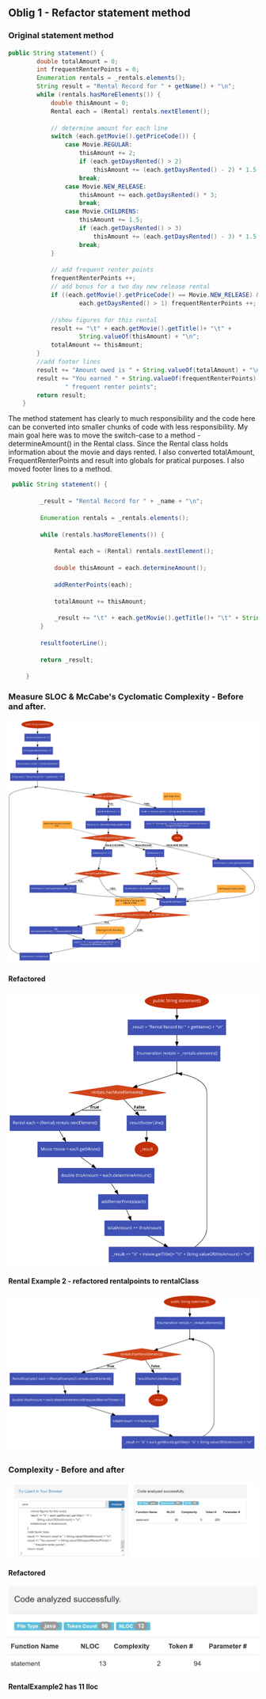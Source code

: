 ## Oblig 1 - Refactor statement method

### Original statement method
```java
public String statement() {
        double totalAmount = 0;
        int frequentRenterPoints = 0;
        Enumeration rentals = _rentals.elements();
        String result = "Rental Record for " + getName() + "\n";
        while (rentals.hasMoreElements()) {
            double thisAmount = 0;
            Rental each = (Rental) rentals.nextElement();

            // determine amount for each line
            switch (each.getMovie().getPriceCode()) {
                case Movie.REGULAR:
                    thisAmount += 2;
                    if (each.getDaysRented() > 2)
                        thisAmount += (each.getDaysRented() - 2) * 1.5;
                    break;
                case Movie.NEW_RELEASE:
                    thisAmount += each.getDaysRented() * 3;
                    break;
                case Movie.CHILDRENS:
                    thisAmount += 1.5;
                    if (each.getDaysRented() > 3)
                        thisAmount += (each.getDaysRented() - 3) * 1.5;
                    break;
            }

            // add frequent renter points
            frequentRenterPoints ++;
            // add bonus for a two day new release rental
            if ((each.getMovie().getPriceCode() == Movie.NEW_RELEASE) &&
                    each.getDaysRented() > 1) frequentRenterPoints ++;

            //show figures for this rental
            result += "\t" + each.getMovie().getTitle()+ "\t" +
                    String.valueOf(thisAmount) + "\n";
            totalAmount += thisAmount;
        }
        //add footer lines
        result += "Amount owed is " + String.valueOf(totalAmount) + "\n";
        result += "You earned " + String.valueOf(frequentRenterPoints) +
                " frequent renter points";
        return result;
    }
```
The method statement has clearly to much responsibility and the code here can be converted into smaller chunks of code with less responsibility. My main goal here was to move the switch-case to a method - determineAmount() in the Rental class. Since the Rental class holds information about the movie and days rented. I also converted totalAmount, FrequentRenterPoints and result into globals for pratical purposes. I also moved footer lines to a method.
```java
 public String statement() {
 
         _result = "Rental Record for " + _name + "\n";
 
         Enumeration rentals = _rentals.elements();
 
         while (rentals.hasMoreElements()) {
 
             Rental each = (Rental) rentals.nextElement();
 
             double thisAmount = each.determineAmount();
 
             addRenterPoints(each);
 
             totalAmount += thisAmount;
 
             _result += "\t" + each.getMovie().getTitle()+ "\t" + String.valueOf(thisAmount) + "\n";
         }
 
         resultfooterLine();
 
         return _result;
 
     }
```
### Measure SLOC & McCabe's Cyclomatic Complexity - Before and after.

![](original-statement-graph.svg)

#### Refactored

![](refactored-statement-graph.svg)
#### Rental Example 2 - refactored rentalpoints to rentalClass
![](refactored-example2-graph.svg)

### Complexity - Before and after

![](original-statement-complexity.JPG)

#### Refactored

![](refactor-statement-complexity.JPG)

#### RentalExample2 has 11 lloc



